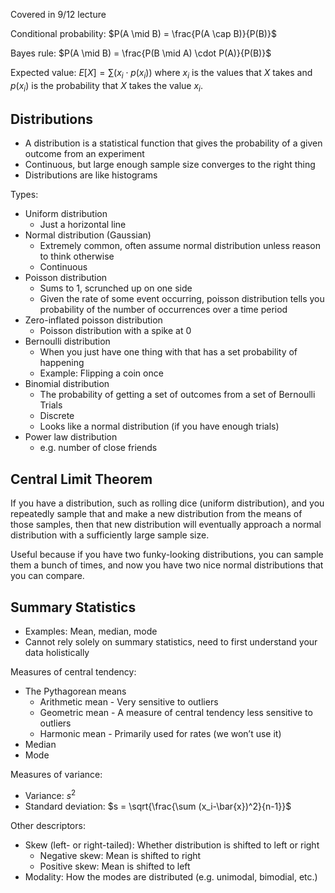 
Covered in 9/12 lecture

Conditional probability: $P(A \mid B) = \frac{P(A \cap B)}{P(B)}$

Bayes rule: $P(A \mid B) = \frac{P(B \mid A) \cdot P(A)}{P(B)}$

Expected value: $E[X] = \sum (x_i \cdot p(x_i))$ where $x_i$ is the values that $X$ takes and $p(x_i)$ is the probability that $X$ takes the value $x_i$.

## Distributions

- A distribution is a statistical function that gives the probability of a given outcome from an experiment
- Continuous, but large enough sample size converges to the right thing
- Distributions are like histograms

Types:

- Uniform distribution
    - Just a horizontal line
- Normal distribution (Gaussian)
    - Extremely common, often assume normal distribution unless reason to think otherwise
    - Continuous
- Poisson distribution
    - Sums to 1, scrunched up on one side
    - Given the rate of some event occurring, poisson distribution tells you probability of the number of occurrences over a time period
- Zero-inflated poisson distribution
    - Poisson distribution with a spike at 0
- Bernoulli distribution
    - When you just have one thing with that has a set probability of happening
    - Example: Flipping a coin once
- Binomial distribution
    - The probability of getting a set of outcomes from a set of Bernoulli Trials
    - Discrete
    - Looks like a normal distribution (if you have enough trials)
- Power law distribution
    - e.g. number of close friends

## Central Limit Theorem

If you have a distribution, such as rolling dice (uniform distribution), and you repeatedly sample that and make a new distribution from the means of those samples, then that new distribution will eventually approach a normal distribution with a sufficiently large sample size.

Useful because if you have two funky-looking distributions, you can sample them a bunch of times, and now you have two nice normal distributions that you can compare.

## Summary Statistics

- Examples: Mean, median, mode
- Cannot rely solely on summary statistics, need to first understand your data holistically

Measures of central tendency:

- The Pythagorean means
    - Arithmetic mean - Very sensitive to outliers
    - Geometric mean - A measure of central tendency less sensitive to outliers
    - Harmonic mean - Primarily used for rates (we won’t use it)
- Median
- Mode

Measures of variance:

- Variance: $s^2$
- Standard deviation: $s = \sqrt{\frac{\sum (x_i-\bar{x})^2}{n-1}}$

Other descriptors:

- Skew (left- or right-tailed): Whether distribution is shifted to left or right
    - Negative skew: Mean is shifted to right
    - Positive skew: Mean is shifted to left
- Modality: How the modes are distributed (e.g. unimodal, bimodial, etc.)